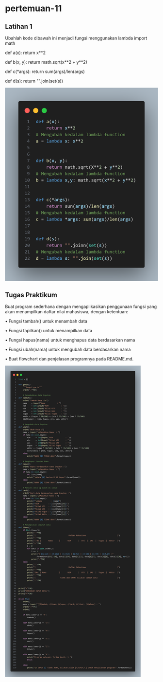 # pertemuan-11
## Latihan 1

<p> Ubahlah kode dibawah ini menjadi fungsi menggunakan lambda
import math

<p>def a(x):
return x**2

<p>def b(x, y):
return math.sqrt(x**2 + y**2)

<p>def c(*args):
return sum(args)/len(args)

<p>def d(s):
return "".join(set(s))

![Gambar 1](screenshot/lambda.png)

## Tugas Praktikum

<p> Buat program sederhana dengan mengaplikasikan penggunaan fungsi yang akan menampilkan daftar nilai mahasiswa, dengan ketentuan:
<p>• Fungsi tambah() untuk menambah data
<p>• Fungsi tapilkan() untuk menampilkan data
<p>• Fungsi hapus(nama) untuk menghapus data berdasarkan nama
<p>• Fungsi ubah(nama) untuk mengubah data berdasarkan nama
<p>• Buat flowchart dan penjelasan programnya pada README.md.

![Gambar 2](screenshot/screenshot.png)
